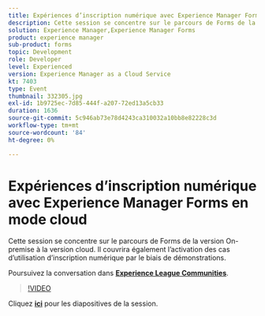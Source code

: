 ```yaml
---
title: Expériences d’inscription numérique avec Experience Manager Forms en mode cloud
description: Cette session se concentre sur le parcours de Forms de la version On-premise à la version cloud. Il couvrira également l’activation des cas d’utilisation d’inscription numérique par le biais de démonstrations.
solution: Experience Manager,Experience Manager Forms
product: experience manager
sub-product: forms
topic: Development
role: Developer
level: Experienced
version: Experience Manager as a Cloud Service
kt: 7403
type: Event
thumbnail: 332305.jpg
exl-id: 1b9725ec-7d85-444f-a207-72ed13a5cb33
duration: 1636
source-git-commit: 5c946ab73e78d4243ca310032a10bb8e82228c3d
workflow-type: tm+mt
source-wordcount: '84'
ht-degree: 0%

---
```


# Expériences d’inscription numérique avec Experience Manager Forms en mode cloud

Cette session se concentre sur le parcours de Forms de la version On-premise à la version cloud. Il couvrira également l’activation des cas d’utilisation d’inscription numérique par le biais de démonstrations.

Poursuivez la conversation dans **[Experience League Communities](https://adobe.ly/36Yd3v6)**.

>[!VIDEO](https://video.tv.adobe.com/v/332305/?quality=12&learn=on&hidetitle=true)

Cliquez **[ici](/help/adobe-developers-live/assets/digital-enrollment-aem-forms-cloud.pdf)** pour les diapositives de la session.
